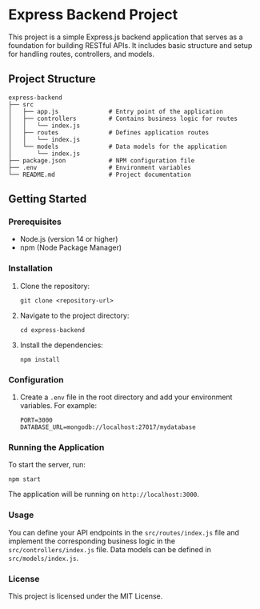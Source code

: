 # Express Backend Project

This project is a simple Express.js backend application that serves as a foundation for building RESTful APIs. It includes basic structure and setup for handling routes, controllers, and models.

## Project Structure

```
express-backend
├── src
│   ├── app.js              # Entry point of the application
│   ├── controllers         # Contains business logic for routes
│   │   └── index.js
│   ├── routes              # Defines application routes
│   │   └── index.js
│   └── models              # Data models for the application
│       └── index.js
├── package.json            # NPM configuration file
├── .env                    # Environment variables
└── README.md               # Project documentation
```

## Getting Started

### Prerequisites

- Node.js (version 14 or higher)
- npm (Node Package Manager)

### Installation

1. Clone the repository:
   ```
   git clone <repository-url>
   ```

2. Navigate to the project directory:
   ```
   cd express-backend
   ```

3. Install the dependencies:
   ```
   npm install
   ```

### Configuration

1. Create a `.env` file in the root directory and add your environment variables. For example:
   ```
   PORT=3000
   DATABASE_URL=mongodb://localhost:27017/mydatabase
   ```

### Running the Application

To start the server, run:
```
npm start
```

The application will be running on `http://localhost:3000`.

### Usage

You can define your API endpoints in the `src/routes/index.js` file and implement the corresponding business logic in the `src/controllers/index.js` file. Data models can be defined in `src/models/index.js`.

### License

This project is licensed under the MIT License.